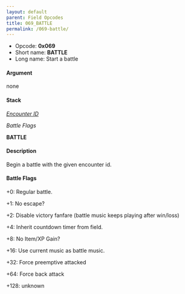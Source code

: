 ```yaml
---
layout: default
parent: Field Opcodes
title: 069_BATTLE
permalink: /069-battle/
---
```


-   Opcode: **0x069**
-   Short name: **BATTLE**
-   Long name: Start a battle

#### Argument

none

#### Stack

  
*[Encounter ID](../../Battle/Encounter_Codes)*

*Battle Flags*

**BATTLE**

#### Description

Begin a battle with the given encounter id.

#### Battle Flags

  
+0: Regular battle.

+1: No escape?

+2: Disable victory fanfare (battle music keeps playing after win/loss)

+4: Inherit countdown timer from field.

+8: No Item/XP Gain?

+16: Use current music as battle music.

+32: Force preemptive attacked

+64: Force back attack

+128: unknown
